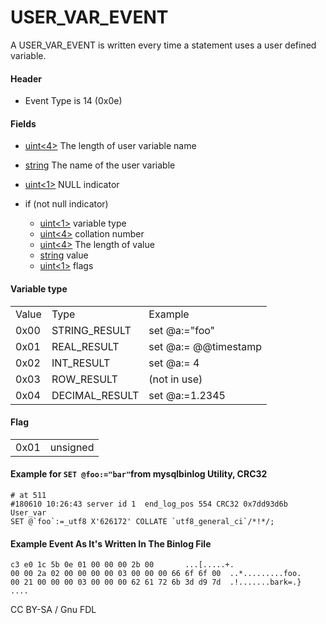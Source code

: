 
# USER_VAR_EVENT

A USER_VAR_EVENT is written every time a statement uses a user defined variable.


#### Header


* Event Type is 14 (0x0e)


#### Fields



* [uint<4>](../protocol-data-types.md#fixed-length-integers) The length of user variable name
* [string<len>](../protocol-data-types.md#fixed-length-strings) The name of the user variable
* [uint<1>](../protocol-data-types.md#fixed-length-integers) NULL indicator
* if (not null indicator)

  * [uint<1>](../protocol-data-types.md#fixed-length-integers) variable type
  * [uint<4>](../protocol-data-types.md#fixed-length-integers) collation number
  * [uint<4>](../protocol-data-types.md#fixed-length-integers) The length of value
  * [string<len>](../protocol-data-types.md#fixed-length-strings) value
  * [uint<1>](../protocol-data-types.md#fixed-length-integers) flags



#### Variable type



|   |   |   |
| --- | --- | --- |
| Value | Type | Example |
| 0x00 | STRING_RESULT | set @a:="foo" |
| 0x01 | REAL_RESULT | set @a:= @@timestamp |
| 0x02 | INT_RESULT | set @a:= 4 |
| 0x03 | ROW_RESULT | (not in use) |
| 0x04 | DECIMAL_RESULT | set @a:=1.2345 |



#### Flag



|   |   |
| --- | --- |
| 0x01 | unsigned |



#### Example for `SET @foo:="bar"`from mysqlbinlog Utility, CRC32


```
# at 511
#180610 10:26:43 server id 1  end_log_pos 554 CRC32 0x7dd93d6b 	User_var
SET @`foo`:=_utf8 X'626172' COLLATE `utf8_general_ci`/*!*/;
```


#### Example Event As It's Written In The Binlog File


```
c3 e0 1c 5b 0e 01 00 00 00 2b 00       ...[.....+.
00 00 2a 02 00 00 00 00 03 00 00 00 66 6f 6f 00  ..*.........foo.
00 21 00 00 00 03 00 00 00 62 61 72 6b 3d d9 7d  .!.......bark=.}                                          ....
```


CC BY-SA / Gnu FDL

